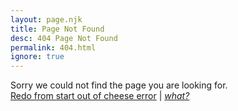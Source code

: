 ```yaml
---
layout: page.njk
title: Page Not Found
desc: 404 Page Not Found
permalink: 404.html
ignore: true
---
```


Sorry we could not find the page you are looking for.
\
[Redo from start out of cheese error](/) | [_what?_](https://duckduckgo.com/?t=ffab&q=Redo+from+start+out+of+cheese+error&ia=web)

